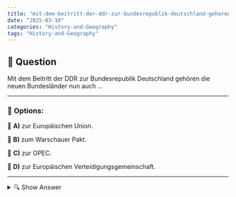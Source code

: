 ```yaml
---
title: "mit-dem-beitritt-der-ddr-zur-bundesrepublik-deutschland-gehoren-die-neuen-bundeslander-nun-auch-…"
date: "2025-03-10"
categories: "History-and-Geography"
tags: "History-and-Geography"
---
```


## 📌 **Question**

Mit dem Beitritt der DDR zur Bundesrepublik Deutschland gehören die neuen Bundesländer nun auch …



---

### 📝 **Options:**

🔘 **A)** zur Europäischen Union.

🔘 **B)** zum Warschauer Pakt.

🔘 **C)** zur OPEC.

🔘 **D)** zur Europäischen Verteidigungsgemeinschaft.

---

<details>
  <summary>🔍 Show Answer</summary>

  <p>
💡  <b>Correct Answer:</b>  a
  </p>
  <p>
    📖<b>Explanation:</b>
    After the fall of the Berlin Wall in 1989, the German Democratic Republic (DDR) officially joined the Federal Republic of Germany in 1990, leading to the reunification of East and West Germany. The former East German states, now new federal Länder, integrated into the existing political, economic, and international frameworks of unified Germany. This included becoming part of the European Union, which West Germany was already a member of. Reunification also meant leaving behind former alliances such as the Warsaw Pact, aligning the new states with Western institutions.
  </p>
</details>
